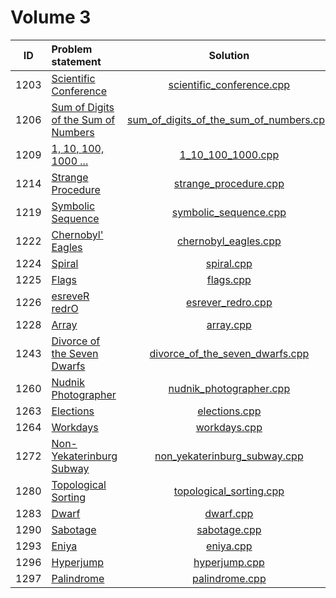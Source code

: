 # Volume 3

|  ID  |            Problem statement            |                  Solution                   |
|:----:|:----------------------------------------|:-------------------------------------------:|
| 1203 | [Scientific Conference][]               | [scientific_conference.cpp][]               |
| 1206 | [Sum of Digits of the Sum of Numbers][] | [sum_of_digits_of_the_sum_of_numbers.cpp][] |
| 1209 | [1, 10, 100, 1000 ...][]                | [1_10_100_1000.cpp][]                       |
| 1214 | [Strange Procedure][]                   | [strange_procedure.cpp][]                   |
| 1219 | [Symbolic Sequence][]                   | [symbolic_sequence.cpp][]                   |
| 1222 | [Chernobyl' Eagles][]                   | [chernobyl_eagles.cpp][]
| 1224 | [Spiral][]                              | [spiral.cpp][]                              |
| 1225 | [Flags][]                               | [flags.cpp][]                               |
| 1226 | [esreveR redrO][]                       | [esrever_redro.cpp][]                       |
| 1228 | [Array][]                               | [array.cpp][]                               |
| 1243 | [Divorce of the Seven Dwarfs][]         | [divorce_of_the_seven_dwarfs.cpp][]         |
| 1260 | [Nudnik Photographer][]                 | [nudnik_photographer.cpp][]                 |
| 1263 | [Elections][]                           | [elections.cpp][]                           |
| 1264 | [Workdays][]                            | [workdays.cpp][]                            |
| 1272 | [Non-Yekaterinburg Subway][]            | [non_yekaterinburg_subway.cpp][]            |
| 1280 | [Topological Sorting][]                 | [topological_sorting.cpp][]                 |
| 1283 | [Dwarf][]                               | [dwarf.cpp][]                               |
| 1290 | [Sabotage][]                            | [sabotage.cpp][]                            |
| 1293 | [Eniya][]                               | [eniya.cpp][]                               |
| 1296 | [Hyperjump][]                           | [hyperjump.cpp][]                           |
| 1297 | [Palindrome][]                          | [palindrome.cpp][]                          |

[Scientific Conference]:               http://acm.timus.ru/problem.aspx?space=1&num=1203
[Sum of Digits of the Sum of Numbers]: http://acm.timus.ru/problem.aspx?space=1&num=1206
[1, 10, 100, 1000 ...]:                http://acm.timus.ru/problem.aspx?space=1&num=1209
[Strange Procedure]:                   http://acm.timus.ru/problem.aspx?space=1&num=1214
[Symbolic Sequence]:                   http://acm.timus.ru/problem.aspx?space=1&num=1219
[Chernobyl' Eagles]:                   http://acm.timus.ru/problem.aspx?space=1&num=1222
[Spiral]:                              http://acm.timus.ru/problem.aspx?space=1&num=1224
[Flags]:                               http://acm.timus.ru/problem.aspx?space=1&num=1225
[esreveR redrO]:                       http://acm.timus.ru/problem.aspx?space=1&num=1226
[Array]:                               http://acm.timus.ru/problem.aspx?space=1&num=1228
[Divorce of the Seven Dwarfs]:         http://acm.timus.ru/problem.aspx?space=1&num=1243
[Nudnik Photographer]:                 http://acm.timus.ru/problem.aspx?space=1&num=1260
[Elections]:                           http://acm.timus.ru/problem.aspx?space=1&num=1263
[Workdays]:                            http://acm.timus.ru/problem.aspx?space=1&num=1264
[Non-Yekaterinburg Subway]:            http://acm.timus.ru/problem.aspx?space=1&num=1272
[Topological Sorting]:                 http://acm.timus.ru/problem.aspx?num=1280
[Dwarf]:                               http://acm.timus.ru/problem.aspx?space=1&num=1283
[Sabotage]:                            http://acm.timus.ru/problem.aspx?space=1&num=1290
[Eniya]:                               http://acm.timus.ru/problem.aspx?space=1&num=1293
[Hyperjump]:                           http://acm.timus.ru/problem.aspx?space=1&num=1296
[Palindrome]:                          http://acm.timus.ru/problem.aspx?space=1&num=1297

[scientific_conference.cpp]:               scientific_conference.cpp
[sum_of_digits_of_the_sum_of_numbers.cpp]: sum_of_digits_of_the_sum_of_numbers.cpp
[1_10_100_1000.cpp]:                       1_10_100_1000.cpp
[strange_procedure.cpp]:                   strange_procedure.cpp
[symbolic_sequence.cpp]:                   symbolic_sequence.cpp
[chernobyl_eagles.cpp]:                    chernobyl_eagles.cpp
[spiral.cpp]:                              spiral.cpp
[flags.cpp]:                               flags.cpp
[esrever_redro.cpp]:                       esrever_redro.cpp
[array.cpp]:                               array.cpp
[divorce_of_the_seven_dwarfs.cpp]:         divorce_of_the_seven_dwarfs.cpp
[nudnik_photographer.cpp]:                 nudnik_photographer.cpp
[elections.cpp]:                           elections.cpp
[workdays.cpp]:                            workdays.cpp
[non_yekaterinburg_subway.cpp]:            non_yekaterinburg_subway.cpp
[topological_sorting.cpp]:                 topological_sorting.cpp
[dwarf.cpp]:                               dwarf.cpp
[sabotage.cpp]:                            sabotage.cpp
[eniya.cpp]:                               eniya.cpp
[hyperjump.cpp]:                           hyperjump.cpp
[palindrome.cpp]:                          palindrome.cpp
